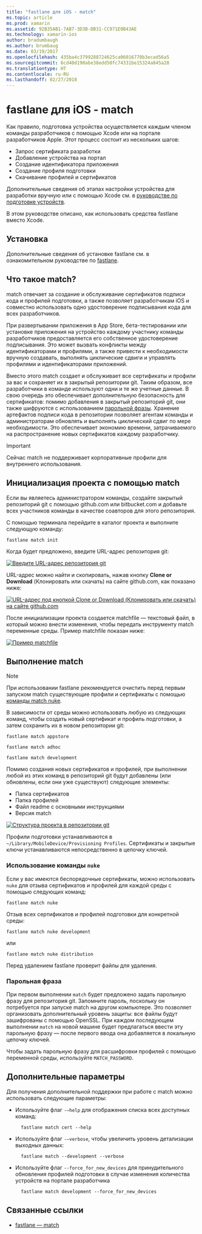 ```yaml
---
title: "fastlane для iOS - match"
ms.topic: article
ms.prod: xamarin
ms.assetid: 92B35AB1-7AB7-3D3B-DB31-CC971E0B43AE
ms.technology: xamarin-ios
author: bradumbaugh
ms.author: brumbaug
ms.date: 03/19/2017
ms.openlocfilehash: 435ba4c3799288724625ca06016770b3ecad56a5
ms.sourcegitcommit: 6cd40d190abe38edd50fc74331be15324a845a28
ms.translationtype: HT
ms.contentlocale: ru-RU
ms.lasthandoff: 02/27/2018
---
```

# <a name="fastlane-for-ios---match"></a>fastlane для iOS - match

Как правило, подготовка устройства осуществляется каждым членом команды разработчиков с помощью Xcode или на портале разработчиков Apple. Этот процесс состоит из нескольких шагов:

- Запрос сертификата разработки
- Добавление устройства на портал
- Создание идентификатора приложения
- Создание профиля подготовки
- Скачивание профилей и сертификатов

Дополнительные сведения об этапах настройки устройства для разработки вручную или с помощью Xcode см. в [руководстве по подготовке устройств](~/ios/get-started/installation/device-provisioning/index.md).

В этом руководстве описано, как использовать средства fastlane вместо Xcode.

## <a name="installation"></a>Установка

Дополнительные сведения об установке fastlane см. в ознакомительном руководстве по [fastlane](~/ios/deploy-test/provisioning/fastlane/index.md#Installation).

<a name="whatismatch" />

## <a name="what-is-match"></a>Что такое match?

match отвечает за создание и обслуживание сертификатов подписи кода и профилей подготовки, а также позволяет разработчикам iOS и совместно использовать одно удостоверение подписывания кода для всех разработчиков.

При развертывании приложения в App Store, бета-тестировании или установке приложения на устройство каждому участнику команды разработчиков предоставляется его собственное удостоверение подписывания. Это может вызвать конфликты между идентификаторами и профилями, а также привести к необходимости вручную создавать, выполнять циклические сдвиги и управлять профилями и идентификаторами приложений.

Вместо этого match создает и обслуживает все сертификаты и профили за вас и сохраняет их в закрытый репозитории git. Таким образом, все разработчики в команде используют одни и те же учетные данные. В свою очередь это обеспечивает дополнительную безопасность для сертификатов: помимо добавления в закрытый репозиторий git, они также шифруются с использованием [парольной фразы](#passphrase). Хранение артефактов подписи кода в репозитории позволяет агентам команды и администраторам обновлять и выполнять циклический сдвиг по мере необходимости. Это обеспечивает экономию времени, затрачиваемого на распространение новых сертификатов каждому разработчику.

> [!IMPORTANT]
> Сейчас match не поддерживает корпоративные профили для внутреннего использования.

<a name="initializing" />

## <a name="initializing-your-project-with-match"></a>Инициализация проекта с помощью match

Если вы являетесь администратором команды, создайте закрытый репозиторий git с помощью github.com или bitbucket.com и добавьте всех участников команды в качестве соавторов для этого репозитория.

С помощью терминала перейдите в каталог проекта и выполните следующую команду:

    fastlane match init

Когда будет предложено, введите URL-адрес репозитория git:

 [ ![](match-images/fastlane-image7.png "Введите URL-адрес репозитория git")](match-images/fastlane-image7.png)

URL-адрес можно найти и скопировать, нажав кнопку **Clone or Download** (Клонировать или скачать) на сайте github.com, как показано ниже:

[ ![](match-images/fastlane-image6.png "URL-адрес под кнопкой Clone or Download (Клонировать или скачать) на сайте github.com")](match-images/fastlane-image6.png)

После инициализации проекта создается matchfile — текстовый файл, в который можно внести изменения, чтобы передать инструменту match переменные среды. Пример matchfile показан ниже:

[ ![](match-images/fastlane-image8.png "Пример matchfile")](match-images/fastlane-image8.png)

<a name="running" />

## <a name="running-match"></a>Выполнение match

> [!NOTE]
> При использовании fastlane рекомендуется очистить перед первым запуском match существующие профили и сертификаты с помощью [команды match nuke](#using).

В зависимости от среды можно использовать любую из следующих команд, чтобы создать новый сертификат и профиль подготовки, а затем сохранить их в новом репозитории git:

    fastlane match appstore

    fastlane match adhoc

    fastlane match development

Помимо создания новых сертификатов и профилей, при выполнении любой из этих команд в репозиторий git будут добавлены (или обновлены, если они уже существуют) следующие элементы:

- Папка сертификатов
- Папка профилей
- Файл readme с основными инструкциями
- Версия match

[ ![](match-images/fastlane-image9.png "Структура проекта в репозитории git")](match-images/fastlane-image9.png)

Профили подготовки устанавливаются в `~/Library/MobileDevice/Provisioning Profiles`. Сертификаты и закрытые ключи устанавливаются непосредственно в цепочку ключей.

<a name="using" />

### <a name="using-the-nuke-command"></a>Использование команды `nuke`

Если у вас имеются беспорядочные сертификаты, можно использовать `nuke` для отзыва сертификатов и профилей для каждой среды с помощью следующих команд:

    fastlane match nuke

Отзыв всех сертификатов и профилей подготовки для конкретной среды:

    fastlane match nuke development

 или

    fastlane match nuke distribution

Перед удалением fastlane проверит файлы для удаления.

<a name="passphrase" />

### <a name="passphrase"></a>Парольная фраза

При первом выполнении `match` будет предложено задать парольную фразу для репозитория git. Запомните пароль, поскольку он потребуется при запуске match на другом компьютере. Это позволяет организовать дополнительный уровень защиты: все файлы будут зашифрованы с помощью OpenSSL. При каждом последующем выполнении `match` на новой машине будет предлагаться ввести эту парольную фразу — после первого ввода она добавляется в локальную цепочку ключей.

Чтобы задать парольную фразу для расшифровки профилей с помощью переменной среды, используйте `MATCH_PASSWORD`.

<a name="options" />

## <a name="additional-options"></a>Дополнительные параметры

Для получения дополнительной поддержки при работе с match можно использовать следующие параметры:

- Используйте флаг `-–help` для отображения списка всех доступных команд:

        fastlane match cert --help

- Используйте флаг `-–verbose`, чтобы увеличить уровень детализации выходных данных:

        fastlane match --development --verbose

- Используйте флаг `--force_for_new_devices` для принудительного обновления профилей подготовки в случае изменения количества устройств на портале разработчика

        fastlane match development --force_for_new_devices

## <a name="related-links"></a>Связанные ссылки

- [fastlane — match](https://github.com/fastlane/fastlane/blob/master/match/README.md)
